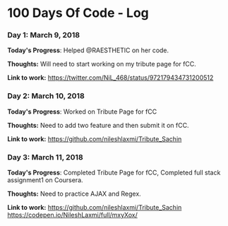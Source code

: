 # 100 Days Of Code - Log

### Day 1: March 9, 2018 

**Today's Progress**: Helped @RAESTHETlC on her code. 

**Thoughts:**  Will need to start working on my tribute page for fCC.

**Link to work:**
https://twitter.com/NiL_468/status/972179434731200512

### Day 2: March 10, 2018 

**Today's Progress**: Worked on Tribute Page for fCC

**Thoughts:**  Need to add two feature and then submit it on fCC.

**Link to work:**
https://github.com/nileshlaxmi/Tribute_Sachin

### Day 3: March 11, 2018 

**Today's Progress**: Completed Tribute Page for fCC, Completed full stack assignment1 on Coursera.

**Thoughts:**  Need to practice AJAX and Regex.

**Link to work:**
https://github.com/nileshlaxmi/Tribute_Sachin
https://codepen.io/NileshLaxmi/full/mxyXox/

